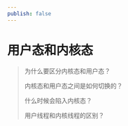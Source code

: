 ```yaml
---
publish: false
---
```




# 用户态和内核态

> 为什么要区分内核态和用户态？
>
> 内核态和用户态之间是如何切换的？
>
> 什么时候会陷入内核态？
>
> 用户线程和内核线程的区别？

